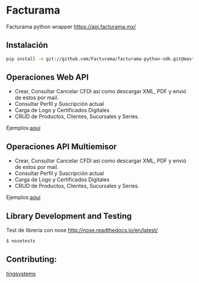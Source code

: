 # Facturama
Facturama python wrapper https://api.facturama.mx/

## Instalación
```sh
pip install -e git://github.com/Facturama/facturama-python-sdk.git@master#egg=facturama
```






## Operaciones Web API
- Crear, Consultar Cancelar CFDI así como descargar XML, PDF y envió de estos por mail.
- Consultar Perfil y Suscripción actual
- Carga de Logo y Certificados Digitales
- CRUD de Productos, Clientes, Sucursales y Series.

Ejemplos:[aquí](https://github.com/Facturama/facturama-python-sdk/wiki/API-Web)


## Operaciones API Multiemisor

- Crear, Consultar Cancelar CFDI así como descargar XML, PDF y envió de
   estos por mail.
- Consultar Perfil y Suscripción actual
- Carga de Logo y Certificados Digitales
- CRUD de Productos, Clientes, Sucursales y Series.

Ejemplos:[aquí](https://github.com/Facturama/facturama-python-sdk/wiki/API-Multiemisor)

## Library Development and Testing

Test de libreria con nose http://nose.readthedocs.io/en/latest/

```sh
$ nosetests
```


## Contributing:
[tingsystems](https://github.com/tingsystems)
